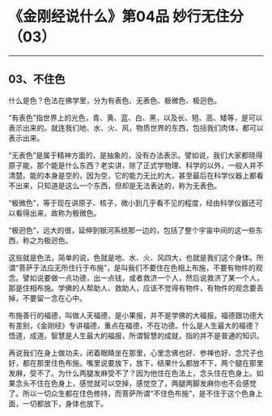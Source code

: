 # 《金刚经说什么》第04品 妙行无住分（03）

------

## 03、不住色

什么是色？色法在佛学里，分为有表色、无表色、极微色、极迥色。

“有表色”指世界上的光色，青、黄、蓝、白、黑，以及长、短、高、矮等，是可以表示出来的。就连我们地、水、火、风，物质世界的东西，包括我们肉体，都可以表示出来。

“无表色”是属于精神方面的，是抽象的，没有办法表示。譬如说，我们大家都晓得原子能，那个能是什么东西？老实讲，除了正式学物理、科学的以外，一般人并不清楚。能的本身是空的，因为空，它的能力无比的大，甚至最后在科学仪器上都看不出来，只知道是这么一个东西，但却是无法表达的，称为无表色。

“极微色”，等于现在讲原子、核子，微小到几乎看不见的程度，经由科学仪器还可以看得出来，故称为极微色。

“极迥色”，远大的很，延伸到银河系统那一边的，包括了整个宇宙中间的这一些东西，称之为极迥色。

这些就是色法，简单的说，色就是地、水、火、风四大，也就是我们这个身体。所谓“菩萨于法应无所住行于布施”，是叫我们不要住在色相上布施，不要有物件的观念。譬如说要做一点功德，出一点钱，或者救济一个人，然后说救济了某一个人，那是住相布施。学佛的人帮助人、救助人，应该不觉得有物件，有物件的观念要丢掉，不要留一念在心中。

布施善行的福德，叫做人天福德，是小果报，并不是学佛的大福报。福德跟功德大有差别，《金刚经》专讲福德，重点在福德，不在功德。什么是人生最大的福德？悟道，成道。智慧是人生最大的福报，所谓智慧的成就，指的并不是普通的知识。

再说我们在身上做功夫，闭着眼睛坐在那里，心里念佛也好、参禅也好、念咒子也好，都在那里住色布施。嘴里说要放下，放下，结果什么都放不下，两个腿在那里发麻，受不了。为什么两腿发麻受不了？因为他住在色法上，念头住在色身上。如果念头不住在色身上，感觉就可以空掉，感觉空了，两腿两脚发麻你也不会感觉了。所以一切众生都在住色修持，而菩萨所谓“不住色布施”，是不住于这个色身上面，一切都放下，身体也放下。

